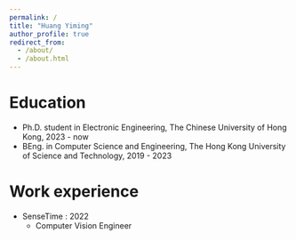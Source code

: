 ```yaml
---
permalink: /
title: "Huang Yiming"
author_profile: true
redirect_from: 
  - /about/
  - /about.html
---
```


Education
======
* Ph.D. student in Electronic Engineering, The Chinese University of Hong Kong, 2023 - now
* BEng. in Computer Science and Engineering, The Hong Kong University of Science and Technology, 2019 - 2023

Work experience
======
* SenseTime : 2022
  * Computer Vision Engineer
